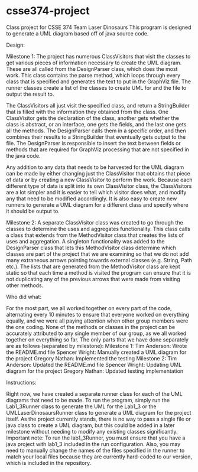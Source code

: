 # csse374-project
Class project for CSSE 374 Team Laser Dinosaurs
This program is designed to generate a UML diagram based off of java source code.


Design:

Milestone 1:
The project has numerous ClassVisitors that visit the classes to get various pieces of information necessary to create the UML diagram.  These are all called from the DesignParser class, which does the most work.  This class contains the parse method, which loops through every class that is specified and generates the text to put in the GraphViz file.  The runner classes create a list of the classes to create UML for and the file to output the result to.

The ClassVisitors all just visit the specified class, and return a StringBuilder that is filled with the information they obtained from the class.  One ClassVisitor gets the declaration of the class, another gets whether the class is abstract, or an interface, one gets the fields, and the last one gets all the methods.  The DesignParser calls them in a specific order, and then combines their results to a StringBuilder that eventually gets output to the file.  The DesignParser is responsible to insert the text between fields or methods that are required for GraphViz processing that are not specified in the java code.

Any addition to any data that needs to be harvested for the UML diagram can be made by either changing just the ClassVisitor that obtains that piece of data or by creating a new ClassVisitor to perform the work.  Because each different type of data is split into its own ClassVisitor class, the ClassVisitors are a lot simpler and it is easier to tell which visitor does what, and modify any that need to be modified accordingly.  It is also easy to create new runners to generate a UML diagram for a different class and specify where it should be output to.

Milestone 2:
A separate ClassVisitor class was created to go through the classes to determine the uses and aggregates functionality.  This class calls a class that extends from the MethodVisitor class that creates the lists of uses and aggregation.  A singleton functionality was added to the DesignParser class that lets this MethodVisitor class determine which classes are part of the project that we are examining so that we do not add many extraneous arrows pointing towards external classes (e.g. String, Path etc.).  The lists that are generated from the MethodVisitor class are kept static so that each time a method is visited the program can ensure that it is not duplicating any of the previous arrows that were made from visiting other methods.


Who did what:

For the most part, we all worked together on every part of the code, alternating every 10 minutes to ensure that everyone worked on everything equally, and we were all paying attention when other group members were the one coding.  None of the methods or classes in the project can be accurately attributed to any single member of our group, as we all worked together on everything so far.  The only parts that we have done separately are as follows (separated by milestone):
Milestone 1:
  Tim Anderson: Wrote the README.md file
  Spencer Wright: Manually created a UML diagram for the project
  Gregory Nathan: Implemented the testing
Milestone 2:
  Tim Anderson: Updated the README.md file
  Spencer Wright: Updating UML diagram for the project
  Gregory Nathan: Updated testing implementation

Instructions:

Right now, we have created a separate runner class for each of the UML diagrams that need to be made.  To run the program, simply run the Lab1_3Runner class to generate the UML for the Lab1_3 or the UMLLaserDinosaursRunner class to generate a UML diagram for the project itself.  As the project currently stands, there is no way to pass a single file or java class to create a UML diagram, but this could be added in a later milestone without needing to modify any existing classes significantly.  Important note:  To run the lab1_3Runner, you must ensure that you have a java project with lab1_3 included in the run configuration.  Also, you may need to manually change the names of the files specified in the runner to match your local files because they are currently hard-coded to our version, which is included in the repository.
